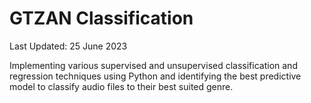 # GTZAN Classification
Last Updated: 25 June 2023

Implementing various supervised and unsupervised classification and regression techniques using Python and identifying the best predictive model to classify audio files to their best suited genre.


